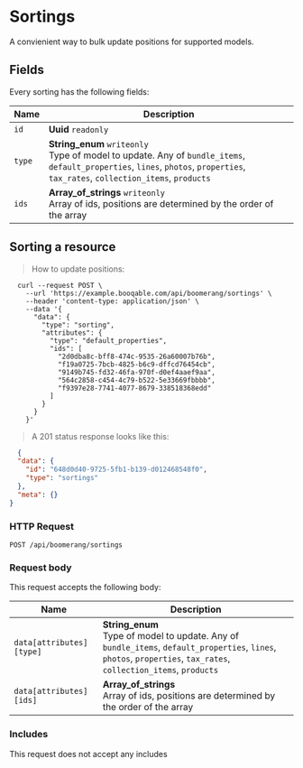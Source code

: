 # Sortings

A convienient way to bulk update positions for supported models.

## Fields
Every sorting has the following fields:

Name | Description
-- | --
`id` | **Uuid** `readonly`<br>
`type` | **String_enum** `writeonly`<br>Type of model to update. Any of `bundle_items`, `default_properties`, `lines`, `photos`, `properties`, `tax_rates`, `collection_items`, `products`
`ids` | **Array_of_strings** `writeonly`<br>Array of ids, positions are determined by the order of the array


## Sorting a resource



> How to update positions:

```shell
  curl --request POST \
    --url 'https://example.booqable.com/api/boomerang/sortings' \
    --header 'content-type: application/json' \
    --data '{
      "data": {
        "type": "sorting",
        "attributes": {
          "type": "default_properties",
          "ids": [
            "2d0dba8c-bff8-474c-9535-26a60007b76b",
            "f19a0725-7bcb-4825-b6c9-dffcd76454cb",
            "9149b745-fd32-46fa-970f-d0ef4aaef9aa",
            "564c2858-c454-4c79-b522-5e33669fbbbb",
            "f9397e28-7741-4077-8679-338518368edd"
          ]
        }
      }
    }'
```

> A 201 status response looks like this:

```json
  {
  "data": {
    "id": "648d0d40-9725-5fb1-b139-d012468548f0",
    "type": "sortings"
  },
  "meta": {}
}
```

### HTTP Request

`POST /api/boomerang/sortings`

### Request body

This request accepts the following body:

Name | Description
-- | --
`data[attributes][type]` | **String_enum** <br>Type of model to update. Any of `bundle_items`, `default_properties`, `lines`, `photos`, `properties`, `tax_rates`, `collection_items`, `products`
`data[attributes][ids]` | **Array_of_strings** <br>Array of ids, positions are determined by the order of the array


### Includes

This request does not accept any includes